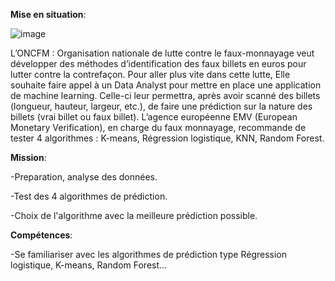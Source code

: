 **Mise en situation**:

![image](https://github.com/user-attachments/assets/dd017bee-d2bb-4943-b4b2-e1788fe693b3)


L’ONCFM : Organisation nationale de lutte contre le faux-monnayage veut développer des méthodes d’identification des faux billets en euros pour lutter contre la contrefaçon. 
Pour aller plus vite dans cette lutte, Elle souhaite faire appel à un Data Analyst pour mettre en place une application de machine learning. 
Celle-ci leur permettra, après avoir scanné des billets (longueur, hauteur, largeur, etc.), de faire une prédiction sur la nature des billets (vrai billet ou faux billet). 
L’agence européenne EMV (European Monetary Verification), en charge du faux monnayage, recommande de tester 4 algorithmes :
K-means, Régression logistique, KNN, Random Forest. 

**Mission**:

-Preparation, analyse des données.

-Test des 4 algorithmes de prédiction. 

-Choix de l'algorithme avec la meilleure prédiction possible. 

**Compétences**:

-Se familiariser avec les algorithmes de prédiction type Régression logistique, K-means, Random Forest...










